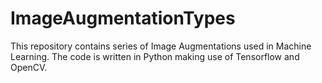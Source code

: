 # ImageAugmentationTypes
This repository contains series of Image Augmentations used in Machine Learning. The code is written in Python making use of Tensorflow and OpenCV.
